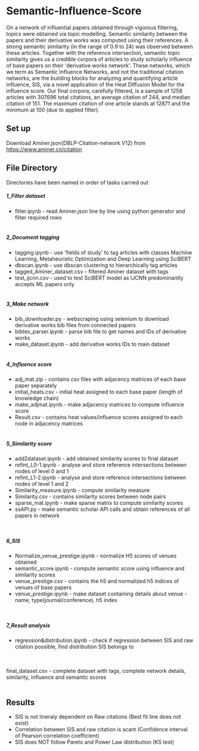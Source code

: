 # Semantic-Influence-Score
On a network of influential papers obtained through vigorous filtering, topics were obtained via topic modelling. Semantic similarity between the papers and their derivative works was computed using their references. A strong semantic similarity (in the range of 0.9 to 24) was observed between these articles. Together with the reference intersection, semantic topic similarity gives us a credible corpora of articles to study scholarly influence of base papers on their 'derivative works network'. These networks, which we term as Semantic Influence Networks, and not the traditional citation networks, are the building blocks for analyzing and quantifying article influence, SIS, via a novel application of the Heat Diffusion Model for the influence score. Our final corpora, carefully filtered, is a sample of 1258 articles with 307696 total citations, an average citation of 244, and median citation of 151. The maximum citation of one article stands at 12871 and the minimum at 100 (due to applied filter).

## Set up
Download Aminer.json(DBLP-Citation-network V12) from https://www.aminer.cn/citation

## File Directory
Directories have been named in order of tasks carried out<br>
##### 1_Filter dataset<br>
- filter.ipynb - read Aminer.json line by line using python generator and filter required rows<br>
  <br>
##### 2_Document tagging<br>
- tagging.ipynb - use 'fields of study' to tag articles with classes Machine Learning, Metaheuristic Optimization and Deep Learning using SciBERT<br>
- dbscan.ipynb - use dbscan clustering to hierarchically tag articles<br>
- tagged_Aminer_dataset.csv - filtered Aminer dataset with tags<br>
- test_ijcnn.csv - used to test SciBERT model as IJCNN predominantly accepts ML papers only<br>
  <br>
##### 3_Make network<br>
- bib_downloader.py - webscraping using selenium to download derivative works bib files from connected papers<br>
- bibtex_parser.ipynb - parse bib file to get names and IDs of derivative works<br>
- make_dataset.ipynb - add derivative works IDs to main dataset<br>
  <br>
##### 4_Influence score<br>
- adj_mat.zip - contains csv files with adjacency matrices of each base paper separately<br>
- initial_heats.csv - initial heat assigned to each base paper (length of knowledge chain)<br>
- make_adjmat.ipynb - make adjacency matrices to compute influence score<br>
- Result.csv - contains heat values/influence scores assigned to each node in adjacency matrices<br>
  <br>
##### 5_Similarity score<br>
- add2dataset.ipynb - add obtained similarity scores to final dataset<br>
- refint_L0-1.ipynb - analyse and store reference intersections between nodes of level 0 and 1<br>
- refint_L1-2.ipynb - analyse and store reference intersections between nodes of level 1 and 2<br>
- Similarity_measure.ipynb - compute similarity measure<br>
- Similarity.csv - contains similarity scores between node pairs<br>
- sparse_mat.ipynb - make sparse matrix to compute similarity scores<br>
- ssAPI.py - make semantic scholar API calls and obtain references of all papers in network<br>
<br>

##### 6_SIS<br>
- Normalize_venue_prestige.ipynb - normalize H5 scores of venues obtained<br>
- semantic_score.ipynb - compute semantic score using influence and similarity scores<br>
- venue_prestige.csv - contains the h5 and normalized h5 indices of venues of base papers<br>
- venue_prestige.ipynb - make dataset containing details about venue - name, type(journal/conference), h5 index<br>
<br>

##### 7_Result analysis<br>
- regression&distribution.ipynb - check if regression between SIS and raw citation possible, find distribution SIS belongs to<br>
<br>
<br>
final_dataset.csv - complete dataset with tags, complete network details, similarity, influence and semantic scores<br>
<br>


## Results
- SIS is not lineraly dependent on Raw citations (Best fit line does not exist)<br>
- Correlation between SIS and raw citation is scant (Confidence interval of Pearson correlation coefficient)<br>
- SIS does NOT follow Pareto and Power Law distribution (KS test)<br>
